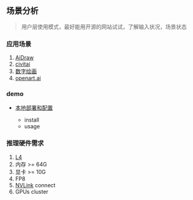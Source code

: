 ## 场景分析

> 用户层使用模式，最好能用开源的网站试试，了解输入状况，场景状态

### 应用场景

1. [AiDraw](https://stable-diffusion-book.vercel.app/)
1. [civitai](https://civitai.com/images)
1. [数字绘画](https://github.com/hua1995116/awesome-ai-painting)
1. [openart.ai](https://openart.ai/)

### demo

- [本地部署和配置](https://github.com/AUTOMATIC1111/stable-diffusion-webui)

  * install
  * usage

### 推理硬件需求

1. [L4](https://www.nvidia.com/en-us/data-center/l4/)
1. 内存 >= 64G
1. 显卡 >= 10G
1. FP8
1. [NVLink](https://www.nvidia.cn/design-visualization/nvlink-bridges) connect
1. GPUs cluster
